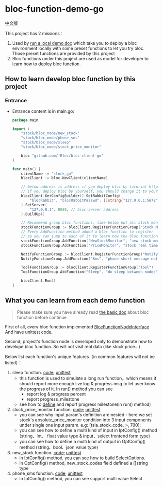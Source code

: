 # bloc-function-demo-go
[中文版](/README.zh-CN.md)

This project has 2 missions：
1. Used by [run a local demo doc](https://fbloc.github.io/docs/runDemo/Go) which take you to deploy a bloc environment locally with some preset functions to let you try bloc. Those preset functions are provided by this project
2. Bloc functions under this project are used as model for developer to learn how to deploy bloc function.

## How to learn develop bloc function by this project
### Entrance
- Entrance content is in main.go:
    ```go
    package main

    import (
        "stock/bloc_node/new_stock"
        "stock/bloc_node/phone_sms"
        "stock/bloc_node/sleep"
        "stock/bloc_node/stock_price_monitor"

        bloc "github.com/fBloc/bloc-client-go"
    )

    func main() {
        clientName := "stock_go"
        blocClient := bloc.NewClient(clientName)

        // below address is address if you deploy bloc by tutorial https://fbloc.github.io/docs/runDemo/Go
        // if you deploy bloc by yourself, you should change it to your own address
        blocClient.GetConfigBuilder().SetRabbitConfig(
            "blocRabbit", "blocRabbitPasswd", []string{"127.0.0.1:5672"}, "", // bloc use rabbitMQ address
        ).SetServer(
            "127.0.0.1", 8080, // bloc-server address
        ).BuildUp()

        // Recommend group bloc functions, like below put all stock monitor about bloc functions into one group
        stockFunctionGroup := blocClient.RegisterFunctionGroup("Stock Monitor")
        // Every AddFunction method added a bloc function to register
        // so you can jump to each of it to learn how the bloc function is developed
        stockFunctionGroup.AddFunction("NewStockMonitor", "new stock monitor", &new_stock.NewStock{})
        stockFunctionGroup.AddFunction("PriceMonitor", "stock real time monitor", &stock_price_monitor.StockPriceMonitor{})

        NotifyFunctionGroup := blocClient.RegisterFunctionGroup("Notify")
        NotifyFunctionGroup.AddFunction("Sms", "phone short message notify", &phone_sms.SMS{})

        ToolFunctionGroup := blocClient.RegisterFunctionGroup("Tool")
        ToolFunctionGroup.AddFunction("Sleep", "do sleep between nodes", &sleep.Sleep{})

        blocClient.Run()
    }
    ```


## What you can learn from each demo function
> Please make sure you have already read [the basic doc](https://github.com/fBloc/bloc-client-go#readme) about bloc function before continue

First of all, every bloc function implemented [BlocFunctionNodeInterface](https://github.com/fBloc/bloc-client-go/blob/main/function_interface.go#L10) And have unittest code. 

Second, project's function node is developed only to demonstrate how to develope bloc function. So will not visit real data (like stock price...)

Below list each function's unique features（in common features will not be listed）：
1. sleep function. [code](/bloc_node/sleep/node.go); [unittest](/bloc_node/sleep/node_test.go)
    - this function is used to simulate a long run function。which means it should report more enough live log & progress msg to let user know the progress of it. In run() method you can see
        - report log & progress percent
        - report progress_milestone
    - see how to [define](/bloc_node/sleep/milestone.go) and report progress milestone(in run() method)
2. stock_price_monitor function. [code](/bloc_node/stock_price_monitor/node.go); [unittest](/bloc_node/stock_price_monitor/node_test.go)
    - you can see why input param's definition are nested - here we set stock's absolute_price_monitor condition into 3 input components under single one input param. e.g: [tsla_stock_code, >, 700];
    - you can see how to define a multi kind of input in IptConfig() method (string、int、 float value type & input、select frontend form type)
    - you can see how to define a multi kind of output in OptConfig() method (string、bool、json value type)
3. new_stock function. [code](/bloc_node/new_stock/node.go); [unittest](/bloc_node/new_stock/node_test.go)
    - in IptConfig() method, you can see how to build SelectOptions.
    - in OptConfig() method, new_stock_codes field defined a []string type
4. phone_sms function. [code](/bloc_node/phone_sms/node.go); [unittest](/bloc_node/phone_sms/node_test.go)
    - in IptConfig() method, you can see support multi value Select.
